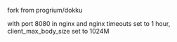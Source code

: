 fork from progrium/dokku

with port 8080 in nginx and nginx timeouts set to 1 hour, client_max_body_size set to 1024M

